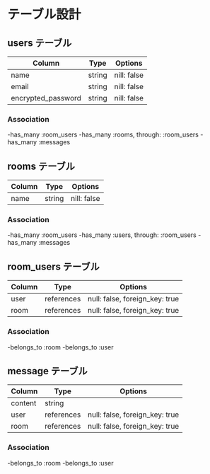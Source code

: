 # テーブル設計

## users テーブル

|Column            |Type  |Options    |
|------------------|------|-----------|
|name              |string|nill: false|
|email             |string|nill: false|
|encrypted_password|string|nill: false|

### Association

-has_many :room_users
-has_many :rooms, through: :room_users
-has_many :messages

## rooms テーブル

|Column|Type  |Options    |
|----  |------|-----------|
|name  |string|nill: false|

### Association

-has_many :room_users
-has_many :users, through: :room_users
-has_many :messages

## room_users テーブル

|Column|Type      |Options                       |
|------|----------|------------------------------|
|user  |references|null: false, foreign_key: true|
|room  |references|null: false, foreign_key: true|

### Association

-belongs_to :room
-belongs_to :user

## message テーブル

|Column |Type      |Options                       |
|-------|----------|------------------------------|
|content|string    |                              |
|user   |references|null: false, foreign_key: true|
|room   |references|null: false, foreign_key: true|

### Association

-belongs_to :room
-belongs_to :user
